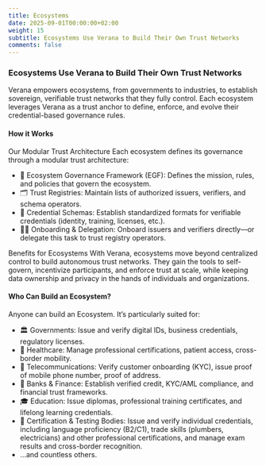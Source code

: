 ```yaml
---
title: Ecosystems
date: 2025-09-01T00:00:00+02:00
weight: 15
subtitle: Ecosystems Use Verana to Build Their Own Trust Networks
comments: false
---
```


### Ecosystems Use Verana to Build Their Own Trust Networks

Verana empowers ecosystems, from governments to industries, to establish sovereign, verifiable trust networks that they fully control. Each ecosystem leverages Verana as a trust anchor to define, enforce, and evolve their credential-based governance rules.

#### How it Works

Our Modular Trust Architecture Each ecosystem defines its governance through a modular trust architecture:

- 📜 Ecosystem Governance Framework (EGF): Defines the mission, rules, and policies that govern the ecosystem.
- 🗂️ Trust Registries: Maintain lists of authorized issuers, verifiers, and schema operators.
- 📑 Credential Schemas: Establish standardized formats for verifiable credentials (identity, training, licenses, etc.).
- 🧑‍⚖️ Onboarding & Delegation: Onboard issuers and verifiers directly—or delegate this task to trust registry operators.

Benefits for Ecosystems With Verana, ecosystems move beyond centralized control to build autonomous trust networks. They gain the tools to self-govern, incentivize participants, and enforce trust at scale, while keeping data ownership and privacy in the hands of individuals and organizations.

#### Who Can Build an Ecosystem?

Anyone can build an Ecosystem. It’s particularly suited for:

- 🏛️ Governments: Issue and verify digital IDs, business credentials, regulatory licenses.
- 🏥 Healthcare: Manage professional certifications, patient access, cross-border mobility.
- 📡 Telecommunications: Verify customer onboarding (KYC), issue proof of mobile phone number, proof of address.
- 🏦 Banks & Finance: Establish verified credit, KYC/AML compliance, and financial trust frameworks.
- 🎓 Education: Issue diplomas, professional training certificates, and lifelong learning credentials.
- 🏅 Certification & Testing Bodies: Issue and verify individual credentials, including language proficiency (B2/C1), trade skills (plumbers, electricians) and other professional certifications, and manage exam results and cross-border recognition.
- …and countless others.
